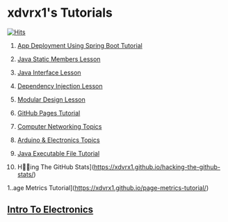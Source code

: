 # xdvrx1's Tutorials
[![Hits](https://hits.seeyoufarm.com/api/count/incr/badge.svg?url=https%3A%2F%2Fgithub.com%2Fxdvrx1%2Fmy-tutorials&count_bg=%2379C83D&title_bg=%23555555&icon=&icon_color=%23E7E7E7&title=PAGE+VIEWS&edge_flat=false)](https://hits.seeyoufarm.com)

1. [App Deployment Using Spring Boot Tutorial](https://xdvrx1.github.io/springboot-app-deployment-tutorial/)

2. [Java Static Members Lesson](https://xdvrx1.github.io/java-static-members-lesson/)

3. [Java Interface Lesson](https://xdvrx1.github.io/java-interface-lesson/)

4. [Dependency Injection Lesson](https://xdvrx1.github.io/dependency-injection-lesson/)

5. [Modular Design Lesson](https://xdvrx1.github.io/modular-design-lesson/)

6. [GitHub Pages Tutorial](https://xdvrx1.github.io/github-pages-tutorial/)

7. [Computer Networking Topics](https://xdvrx1.github.io/computer-networking-topics)

8. [Arduino & Electronics Topics](https://xdvrx1.github.io/arduino-and-electronics-topics/)

9. [Java Executable File Tutorial](https://xdvrx1.github.io/java-create-jar-exe-file-tutorial/) 

10. Hing The GitHub Stats](https://xdvrx1.github.io/hacking-the-github-stats/)

1..age Metrics Tutorial](https://xdvrx1.github.io/page-metrics-tutorial/)

## [Intro To Electronics](https://xdvrx1.github.io/basic-electronics/)
